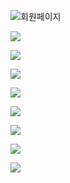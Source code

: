 ![회원페이지](C:\Users\SSAFY\Documents\S06P12B206\exec\Scenario\Scenario.assets\1_회원페이지.png)

![](C:\Users\SSAFY\Documents\S06P12B206\exec\Scenario\Scenario.assets\2_피드페이지.png)

![](C:\Users\SSAFY\Documents\S06P12B206\exec\Scenario\Scenario.assets\3_검색페이지.png)

![](C:\Users\SSAFY\Documents\S06P12B206\exec\Scenario\Scenario.assets\4_피드_등록_페이지.png)

![](C:\Users\SSAFY\Documents\S06P12B206\exec\Scenario\Scenario.assets\5_운동페이지.png)

![](C:\Users\SSAFY\Documents\S06P12B206\exec\Scenario\Scenario.assets\6_사용자_페이지.png)

![](C:\Users\SSAFY\Documents\S06P12B206\exec\Scenario\Scenario.assets\7_사용자페이지.png)

![](C:\Users\SSAFY\Documents\S06P12B206\exec\Scenario\Scenario.assets\8_사용자페이지.png)

![](C:\Users\SSAFY\Documents\S06P12B206\exec\Scenario\Scenario.assets\9_부가적인_서비스페이지.png)
